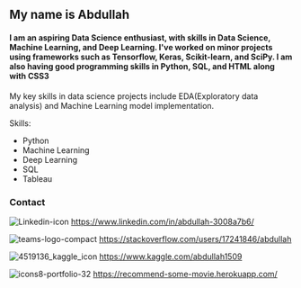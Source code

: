 ## My name is Abdullah

#### I am an aspiring Data Science enthusiast, with skills in Data Science, Machine Learning, and Deep Learning. I've worked on minor projects using frameworks such as Tensorflow, Keras, Scikit-learn, and SciPy. I am also having good programming skills in Python, SQL, and HTML along with CSS3

My key skills in data science projects include EDA(Exploratory data analysis) and Machine Learning model implementation.

Skills:
* Python
* Machine Learning
* Deep Learning
* SQL
* Tableau
        

### Contact
![Linkedin-icon](https://user-images.githubusercontent.com/58501537/140074126-2a9c2c61-e5df-45c2-9413-ece1efd836f3.png)  https://www.linkedin.com/in/abdullah-3008a7b6/

![teams-logo-compact](https://user-images.githubusercontent.com/58501537/140074828-98d8b529-31ed-4042-b2f1-37c9c771d366.png)  https://stackoverflow.com/users/17241846/abdullah

![4519136_kaggle_icon](https://user-images.githubusercontent.com/58501537/147413264-6624c5b4-a2b7-46f9-9b77-84dedff81379.png)  https://www.kaggle.com/abdullah1509


![icons8-portfolio-32](https://user-images.githubusercontent.com/58501537/170930108-c95464b5-aeb1-4a64-b80b-c1bcd8e9ac81.png) https://recommend-some-movie.herokuapp.com/
